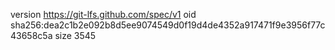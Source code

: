 version https://git-lfs.github.com/spec/v1
oid sha256:dea2c1b2e092b8d5ee9074549d0f19d4de4352a917471f9e3956f77c43658c5a
size 3545
